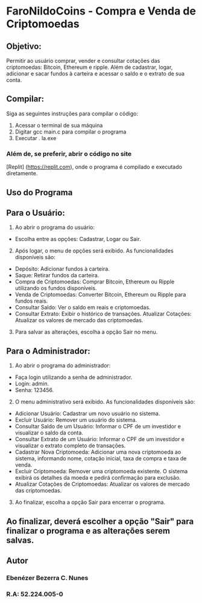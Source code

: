 # FaroNildoCoins - Compra e Venda de Criptomoedas
## Objetivo:
Permitir ao usuário comprar, vender e consultar cotações das criptomoedas: Bitcoin, Ethereum e ripple. Além de cadastrar, logar, adicionar e sacar fundos à carteira e acessar o saldo e o extrato de sua conta.
## Compilar:
Siga as seguintes instruções para compilar o código:
1. Acessar o terminal de sua máquina
2. Digitar gcc main.c para compilar o programa
3. Executar . la.exe
### Além de, se preferir, abrir o código no site
[Replit] (https://replit.com), onde o programa é compilado e executado diretamente.
## Uso do Programa
## Para o Usuário:
1. Ao abrir o programa do usuário:
- Escolha entre as opções: Cadastrar, Logar ou Sair.
2. Após logar, o menu de opções será exibido. As funcionalidades disponíveis são:
- Depósito: Adicionar fundos à carteira.
- Saque: Retirar fundos da carteira.
- Compra de Criptomoedas: Comprar Bitcoin, Ethereum ou Ripple utilizando os fundos disponíveis.
- Venda de Criptomoedas: Converter Bitcoin, Ethereum ou Ripple para fundos reais.
- Consultar Saldo: Ver o saldo em reais e criptomoedas.
- Consultar Extrato: Exibir o histórico de transações.
   Atualizar Cotações: Atualizar os valores de mercado das criptomoedas.
3. Para salvar as alterações, escolha a opção Sair no menu.
## Para o Administrador:
1. Ao abrir o programa do administrador:
- Faça login utilizando a senha de administrador.
- Login: admin.
- Senha: 123456.
2. O menu administrativo será exibido. As funcionalidades disponíveis são:
- Adicionar Usuário: Cadastrar um novo usuário no sistema.
- Excluir Usuário: Remover um usuário do sistema.
- Consultar Saldo de um Usuário: Informar o CPF de um investidor e visualizar o saldo da conta.
- Consultar Extrato de um Usuário: Informar o CPF de um investidor e visualizar o extrato completo de transações.
- Cadastrar Nova Criptomoeda: Adicionar uma nova criptomoeda ao sistema, informando nome, cotação inicial, taxa de compra e taxa de venda.
- Excluir Criptomoeda: Remover uma criptomoeda existente. O sistema exibirá os detalhes da moeda e pedirá confirmação para exclusão.
- Atualizar Cotações de Criptomoedas: Atualizar os valores de mercado das criptomoedas.
3. Ao finalizar, escolha a opção Sair para encerrar o programa.
## Ao finalizar, deverá escolher a opção "Sair" para finalizar o programa e as alterações serem salvas.
## Autor
### Ebenézer Bezerra C. Nunes
### R.A: 52.224.005-0
